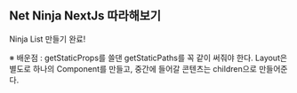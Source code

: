 ## Net Ninja NextJs 따라해보기

Ninja List 만들기 완료!

※ 배운점 : getStaticProps를 쓸댄 getStaticPaths를 꼭 같이 써줘야 한다.
           Layout은 별도로 하나의 Component를 만들고, 중간에 들어갈 콘텐츠는 children으로 만들어준다.

